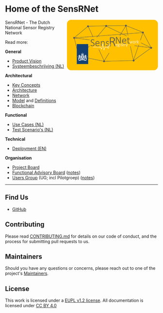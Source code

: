 # Home of the SensRNet

<img src="img/SensRNet-logo.png" width="300" align="right">

SensRNet - The Dutch National Sensor Registry Network

Read more:

**General**

- [Product Vision](ProductVision.md)
- [Systeembeschrijving (NL)](SystemDescriptionNL.md)

**Architectural**

- [Key Concepts](KeyConcepts.md)
- [Architecture](Architecture.md)
- [Network](Network.md)
- [Model](Model.md) and [Definitions](Definitions.rst)
- [Blockchain](Blockchain.md)

**Functional**

- [Use Cases (NL)](UseCasesNL.md)
- [Test Scenario's (NL)](TestScenariosNL.md)

**Technical**

- [Deployment (EN)](Deployment.md)

**Organisation**

- [Project Board](https://github.com/orgs/kadaster-labs/projects/1?fullscreen=true)
- [Functional Advisory Board](FAB.md) ([notes](notes/))
- [Users Group](UsersGroup.md) (UG; incl Pilotgroep) ([notes](notes/))

---

## Find Us

* [GitHub](https://github.com/kadaster-labs/sensrnet-home)

## Contributing

Please read [CONTRIBUTING.md](CONTRIBUTING.md) for details on our code of conduct, and the process for submitting pull requests to us.

## Maintainers <a name="maintainers"></a>

Should you have any questions or concerns, please reach out to one of the project's [Maintainers](./MAINTAINERS.md).

## License

This work is licensed under a [EUPL v1.2 license](./LICENSE.md). All documentation is licensed under [CC BY 4.0](https://creativecommons.org/licenses/by/4.0/)

